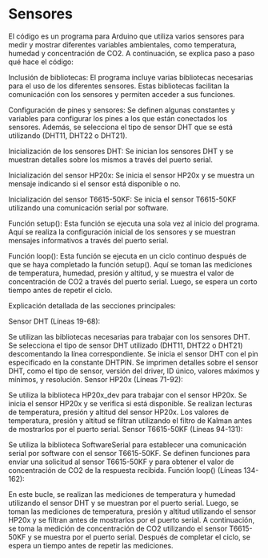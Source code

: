 # Sensores

El código es un programa para Arduino que utiliza varios sensores para medir y mostrar diferentes variables ambientales, como temperatura, humedad y concentración de CO2. A continuación, se explica paso a paso qué hace el código:

Inclusión de bibliotecas: El programa incluye varias bibliotecas necesarias para el uso de los diferentes sensores. Estas bibliotecas facilitan la comunicación con los sensores y permiten acceder a sus funciones.

Configuración de pines y sensores: Se definen algunas constantes y variables para configurar los pines a los que están conectados los sensores. Además, se selecciona el tipo de sensor DHT que se está utilizando (DHT11, DHT22 o DHT21).

Inicialización de los sensores DHT: Se inician los sensores DHT y se muestran detalles sobre los mismos a través del puerto serial.

Inicialización del sensor HP20x: Se inicia el sensor HP20x y se muestra un mensaje indicando si el sensor está disponible o no.

Inicialización del sensor T6615-50KF: Se inicia el sensor T6615-50KF utilizando una comunicación serial por software.

Función setup(): Esta función se ejecuta una sola vez al inicio del programa. Aquí se realiza la configuración inicial de los sensores y se muestran mensajes informativos a través del puerto serial.

Función loop(): Esta función se ejecuta en un ciclo continuo después de que se haya completado la función setup(). Aquí se toman las mediciones de temperatura, humedad, presión y altitud, y se muestra el valor de concentración de CO2 a través del puerto serial. Luego, se espera un corto tiempo antes de repetir el ciclo.

Explicación detallada de las secciones principales:

Sensor DHT (Líneas 19-68):

Se utilizan las bibliotecas necesarias para trabajar con los sensores DHT.
Se selecciona el tipo de sensor DHT utilizado (DHT11, DHT22 o DHT21) descomentando la línea correspondiente.
Se inicia el sensor DHT con el pin especificado en la constante DHTPIN.
Se imprimen detalles sobre el sensor DHT, como el tipo de sensor, versión del driver, ID único, valores máximos y mínimos, y resolución.
Sensor HP20x (Líneas 71-92):

Se utiliza la biblioteca HP20x_dev para trabajar con el sensor HP20x.
Se inicia el sensor HP20x y se verifica si está disponible.
Se realizan lecturas de temperatura, presión y altitud del sensor HP20x.
Los valores de temperatura, presión y altitud se filtran utilizando el filtro de Kalman antes de mostrarlos por el puerto serial.
Sensor T6615-50KF (Líneas 94-131):

Se utiliza la biblioteca SoftwareSerial para establecer una comunicación serial por software con el sensor T6615-50KF.
Se definen funciones para enviar una solicitud al sensor T6615-50KF y para obtener el valor de concentración de CO2 de la respuesta recibida.
Función loop() (Líneas 134-162):

En este bucle, se realizan las mediciones de temperatura y humedad utilizando el sensor DHT y se muestran por el puerto serial.
Luego, se toman las mediciones de temperatura, presión y altitud utilizando el sensor HP20x y se filtran antes de mostrarlos por el puerto serial.
A continuación, se toma la medición de concentración de CO2 utilizando el sensor T6615-50KF y se muestra por el puerto serial.
Después de completar el ciclo, se espera un tiempo antes de repetir las mediciones.
